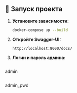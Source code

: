 ## 🚀 Запуск проекта  
1. **Установите зависимости:**  
   ```bash
   docker-compose up --build
   ```
2. **Откройте Swagger-UI:**  
   ```
   http://localhost:8000/docs/
   ```
3. **Логин и пароль админа:**  
   ```
  admin
   ```
   ```
  admin_pwd
   ```

